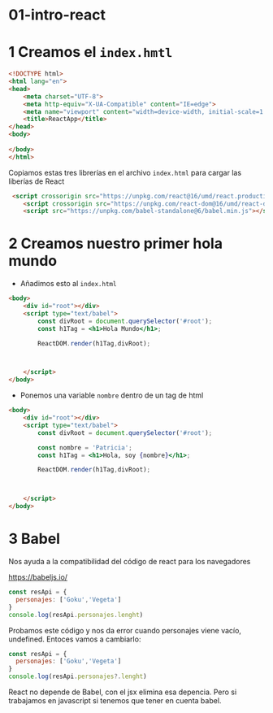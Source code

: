 # 01-intro-react

# 1 Creamos el `index.hmtl`
~~~html
<!DOCTYPE html>
<html lang="en">
<head>
    <meta charset="UTF-8">
    <meta http-equiv="X-UA-Compatible" content="IE=edge">
    <meta name="viewport" content="width=device-width, initial-scale=1.0">
    <title>ReactApp</title>
</head>
<body>
    
</body>
</html>
~~~

Copiamos estas tres librerías en el archivo `index.html`
para cargar las liberías de React
~~~html
 <script crossorigin src="https://unpkg.com/react@16/umd/react.production.min.js"></script>
    <script crossorigin src="https://unpkg.com/react-dom@16/umd/react-dom.production.min.js"></script>
    <script src="https://unpkg.com/babel-standalone@6/babel.min.js"></script>
~~~

# 2 Creamos nuestro primer hola mundo
- Añadimos esto al `index.html`
~~~html
<body>
    <div id="root"></div>
    <script type="text/babel">
        const divRoot = document.querySelector('#root');
        const h1Tag = <h1>Hola Mundo</h1>;

        ReactDOM.render(h1Tag,divRoot);



    </script>
</body>
~~~
- Ponemos una variable `nombre` dentro de un tag de html
~~~html
<body>
    <div id="root"></div>
    <script type="text/babel">
        const divRoot = document.querySelector('#root');

        const nombre = 'Patricia';
        const h1Tag = <h1>Hola, soy {nombre}</h1>;

        ReactDOM.render(h1Tag,divRoot);



    </script>
</body>
~~~

# 3 Babel
Nos ayuda a la compatibilidad del código de react para los navegadores

https://babeljs.io/
~~~js
const resApi = {
  personajes: ['Goku','Vegeta']
}
console.log(resApi.personajes.lenght)
~~~

Probamos este código y nos da error cuando personajes viene vacío, undefined.
Entoces vamos a cambiarlo:
~~~js
const resApi = {
  personajes: ['Goku','Vegeta']
}
console.log(resApi.personajes?.lenght)
~~~
React no depende de Babel, con el jsx elimina esa depencia. Pero si trabajamos en javascript si tenemos que tener en cuenta babel.
